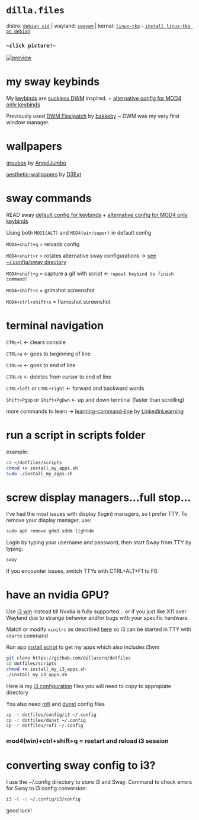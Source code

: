 # `dilla.files`
distro: [`debian sid`](https://www.debian.org/releases/sid/) | wayland: [`swaywm`](https://github.com/swaywm/sway) | kernal: [`linux-tkg`](https://github.com/Frogging-Family/linux-tkg) - [`install linux-tkg on debian`](https://github.com/Frogging-Family/linux-tkg?tab=readme-ov-file#deb-debian-ubuntu-and-derivatives-and-rpm-fedora-suse-and-derivatives-based-distributions)

### `~click picture!~`
[![preview](https://i.imgur.com/1JOMnpC.png)](https://youtu.be/sL1O7zuQIuE)

# my sway keybinds

My [keybinds](https://github.com/dillacorn/dotfiles/blob/main/config/sway/config) are [suckless DWM](https://dwm.suckless.org/) inspired. + [alternative config for MOD4 only keybinds](https://github.com/Dillacorn/dotfiles/blob/main/config/sway/super.config)

Previously used [DWM Flexipatch](https://github.com/bakkeby/dwm-flexipatch) by [bakkeby](https://github.com/bakkeby) ~ DWM was my very first window manager.

# wallpapers

[gruvbox](https://github.com/AngelJumbo/gruvbox-wallpapers) by [AngelJumbo](https://github.com/AngelJumbo)

[aesthetic-wallpapers](https://github.com/D3Ext/aesthetic-wallpapers) by [D3Ext](https://github.com/D3Ext)

# sway commands

READ sway [default config for keybinds](https://github.com/dillacorn/dotfiles/blob/main/config/sway/config) + [alternative config for MOD4 only keybinds](https://github.com/Dillacorn/dotfiles/blob/main/config/sway/super.config)

Using both `MOD1(ALT)` and `MOD4(win/super)` in default config

`MOD4+shift+q` = reloads config

`MOD4+shift+r` = rotates alternative sway configurations -> [see ~/.config/sway directory](https://github.com/Dillacorn/dotfiles/tree/main/config/sway)

`MOD4+shift+g` = capture a gif with script <- `repeat keybind to finish command!`

`MOD4+shift+s` = grimshot screenshot

`MOD4+ctrl+shift+s` = flameshot screenshot

# terminal navigation

`CTRL+l` <- clears console

`CTRL+a` <- goes to beginning of line

`CTRL+e` <- goes to end of line

`CTRL+k` <- deletes from cursor to end of line

`CTRL+left` or `CTRL+right` <- forward and backward words

`Shift+PgUp` or `Shift+PgDwn` <- up and down terminal (faster than scrolling)

more commands to learn -> [learning-command-line](https://github.com/LinkedInLearning/learning-linux-command-line-3005201/blob/e0cfdc8244b804b57c04b5cffc55c0b322122457/commands.md) by [LinkedInLearning](https://github.com/LinkedInLearning)

# run a script in scripts folder

example:

```sh
cd ~/dotfiles/scripts
chmod +x install_my_apps.sh
sudo ./install_my_apps.sh
```

# screw display managers...full stop...

I've had the most issues with display (login) managers, so I prefer TTY. To remove your display manager, use:

```sh
sudo apt remove gdm3 sddm lightdm
```

Login by typing your username and password, then start Sway from TTY by typing:

```sh
sway
```

If you encounter issues, switch TTYs with CTRL+ALT+F1 to F6.

# have an nvidia GPU?

Use [i3 wm](https://github.com/i3/i3) instead till Nvidia is fully supported... or if you just like X11 over Wayland due to strange behavior and/or bugs with your specific hardware.

Match or modify `xinitrc` as described [here](https://github.com/dillacorn/dotfiles/blob/main/etc/X11/xinit/xinitrc) so i3 can be started in TTY with `startx` command

Run app [install script](https://github.com/dillacorn/dotfiles/blob/main/scripts/install_my_i3_apps.sh) to get my apps which also includes i3wm

```sh
git clone https://github.com/dillacorn/dotfiles
cd dotfiles/scripts
chmod +x install_my_i3_apps.sh
./install_my_i3_apps.sh
```

Here is my [i3 configuration](https://github.com/dillacorn/dotfiles/tree/main/config/i3) files you will need to copy to appropiate directory

You also need [rofi](https://github.com/dillacorn/dotfiles/tree/main/config/rofi) and [dunst](https://github.com/dillacorn/dotfiles/tree/main/config/dunst) config files

```sh
cp -r dotfiles/config/i3 ~/.config
cp -r dotfiles/dunst ~/.config
cp -r dotfiles/rofi ~/.config
```

### mod4(win)+ctrl+shift+q = restart and reload i3 session

# converting sway config to i3?

I use the ~/.config directory to store i3 and Sway. Command to check errors for Sway to i3 config conversion:

```sh
i3 -C -c ~/.config/i3/config
```

good luck!
